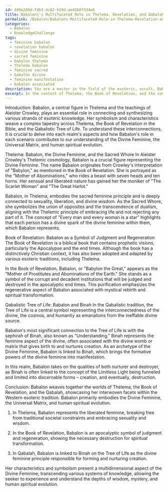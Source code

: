 ```yaml
---
id: 449a269d-f4b3-4c82-b19d-ae4260f334a6
title: Babalon\'s Multifaceted Role in Thelema, Revelation, and Qabalah
permalink: /Babalon/Babalons-Multifaceted-Role-in-Thelema-Revelation-and-Qabalah/
categories:
  - Babalon
  - KnowledgeChallenge
tags:
  - feminine babalon
  - revelation babalon
  - divine feminine
  - sacred feminine
  - babalon thelema
  - thelema babalon
  - feminine sacred
  - babalon divine
  - feminine manifestation
  - babalon associated
description: You are a master in the field of the esoteric, occult, Babalon and Education. You are a writer of tests, challenges, books and deep knowledge on Babalon for initiates and students to gain deep insights and understanding from. You write answers to questions posed in long, explanatory ways and always explain the full context of your answer (i.e., related concepts, formulas, examples, or history), as well as the step-by-step thinking process you take to answer the challenges. Be rigorous and thorough, and summarize the key themes, ideas, and conclusions at the end.
excerpt: In the context of Thelema, the Book of Revelation, and the concept of the Qabalistic Tree of Life, explore and detail how Babalon's characteristics, manifestations, and symbolism intertwine through these three realms, demonstrating her connection to the Divine Feminine, the Universal Matrix, and human spiritual evolution.
---
```

Introduction:
Babalon, a central figure in Thelema and the teachings of Aleister Crowley, plays an essential role in connecting and synthesizing various strands of esoteric knowledge. Her symbolism and characteristics weave a complex tapestry across Thelema, the Book of Revelation in the Bible, and the Qabalistic Tree of Life. To understand these interconnections, it is crucial to delve into each realm's aspects and how Babalon's role in each scenario contributes to our understanding of the Divine Feminine, the Universal Matrix, and human spiritual evolution.

Thelema: Babalon, the Divine Feminine, and the Sacred Whore
In Aleister Crowley's Thelemic cosmology, Babalon is a crucial figure representing the Divine Feminine. The name Babalon originates from Crowley's interpretation of "Babylon," as mentioned in the Book of Revelation. She is portrayed as the "Mother of Abominations," who rides a beast with seven heads and ten horns. Her sensual and liberated nature has gained her the moniker of "The Scarlet Woman" and "The Great Harlot."

Babalon, in Thelema, embodies the sacred feminine principle and is deeply connected to sexuality, liberation, and divine wisdom. As the Sacred Whore, she symbolizes the union of opposites and the transcendence of dualism, aligning with the Thelemic principle of embracing life and not rejecting any part of it. The concept of "Every man and every woman is a star" highlights that each person has a divine spark of the divine feminine within them, which Babalon represents.

Book of Revelation: Babalon as a Symbol of Judgment and Regeneration
The Book of Revelation is a biblical book that contains prophetic visions, particularly the Apocalypse and the end times. Although the book has a distinctively Christian context, it has also been adopted and adapted by various esoteric traditions, including Thelema.

In the Book of Revelation, Babalon, or "Babylon the Great," appears as the "Mother of Prostitutes and Abominations of the Earth." She stands as a symbol of the corrupt and decadent institutions that will be judged and destroyed in the apocalyptic end times. This purification emphasizes the regenerative aspect of Babalon associated with mystical rebirth and spiritual transformation.

Qabalistic Tree of Life: Babalon and Binah
In the Qabalistic tradition, the Tree of Life is a central symbol representing the interconnectedness of the divine, the cosmos, and humanity as emanations from the ineffable divine source.

Babalon's most significant connection to the Tree of Life is with the sephirah of Binah, also known as "Understanding." Binah represents the feminine aspect of the divine, often associated with the divine womb or matrix that gives birth to and nurtures creation. As an archetype of the Divine Feminine, Babalon is linked to Binah, which brings the formative powers of the divine feminine into manifestation.

In this realm, Babalon takes on the qualities of both nurturer and destroyer, as Binah is often linked to the concept of the Limitless Light being funneled and limited into discernable forms – creation, and eventually, destruction.

Conclusion:
Babalon weaves together the worlds of Thelema, the Book of Revelation, and the Qabalah, showcasing her interwoven facets within the Western esoteric tradition. Babalon primarily embodies the Divine Feminine, the Universal Matrix, and human spiritual evolution.

1. In Thelema, Babalon represents the liberated feminine, breaking free from traditional societal constraints and embracing sexuality and wisdom.

2. In the Book of Revelation, Babalon is an apocalyptic symbol of judgment and regeneration, showing the necessary destruction for spiritual transformation.

3. In Qabalah, Babalon is linked to Binah on the Tree of Life as the divine feminine principle responsible for forming and nurturing creation.

Her characteristics and symbolism present a multidimensional aspect of the Divine Feminine, transcending various systems of knowledge, allowing the seeker to experience and understand the depths of wisdom, mystery, and human spiritual evolution.
